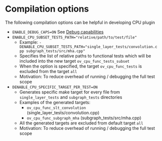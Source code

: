 # Compilation options
The following compilation options can be helpful in developing CPU plugin

* `ENABLE_DEBUG_CAPS=ON`
  See [Debug capabilities](./debug_capabilities/README.md)
* `ENABLE_CPU_SUBSET_TESTS_PATH="relative/path/to/test/file"`
    * Example: `-DENABLE_CPU_SUBSET_TESTS_PATH="single_layer_tests/convolution.cpp subgraph_tests/src/mha.cpp"`
    * Specifies the list of relative paths to functional tests which will be included into the new target `ov_cpu_func_tests_subset`
    * When the option is specified, the target `ov_cpu_func_tests` is excluded from the target `all`
    * Motivation: To reduce overhead of running / debugging the full test scope
* `DENABLE_CPU_SPECIFIC_TARGET_PER_TEST=ON`
    * Generates specific make target for every file from `single_layer_tests` and `subgraph_tests` directories
    * Examples of the generated targets:
        - `ov_cpu_func_slt_convolution` (single_layer_tests/convolution.cpp)
        - `ov_cpu_func_subgraph_mha` (subgraph_tests/src/mha.cpp)
    * All the generated targets are excluded from default target `all`
    * Motivation: To reduce overhead of running / debugging the full test scope
